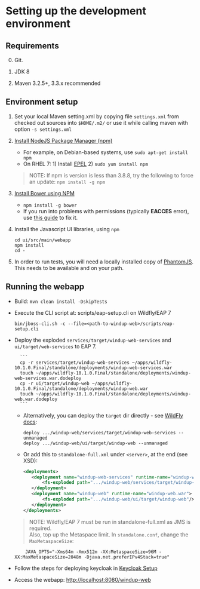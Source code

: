 
Setting up the development environment
======================================

Requirements
-------------

0. Git.

1. JDK 8

2. Maven 3.2.5+, 3.3.x recommended

Environment setup
-----------------
1. Set your local Maven setting.xml by copying file `settings.xml` from checked out sources into `$HOME/.m2/` or use it while calling maven with option `-s settings.xml`
 
2. [Install NodeJS Package Manager (npm)](https://nodejs.org/en/download/package-manager/)
   * For example, on Debian-based systems, use `sudo apt-get install npm`
   * On RHEL 7: 1) Install [EPEL](https://fedoraproject.org/wiki/EPEL)  2) `sudo yum install npm`
   > NOTE: If npm is version is less than 3.8.8, try the following to force an update: `npm install -g npm`


3. [Install Bower using NPM](http://bower.io/#install-bower)
    * `npm install -g bower`
    * If you run into problems with permissions (typically **EACCES** error), use [this guide](https://docs.npmjs.com/getting-started/fixing-npm-permissions) 
      to fix it. 

4. Install the Javascript UI libraries, using `npm`
    ```
    cd ui/src/main/webapp
    npm install
    cd -
    ```

5. In order to run tests, you will need a locally installed copy of [PhantomJS](http://phantomjs.org/). This needs to be available and on your path.

Running the webapp
------------------

- Build: `mvn clean install -DskipTests`
- Execute the CLI script at: scripts/eap-setup.cli on Wildfly/EAP 7

    `bin/jboss-cli.sh -c --file=<path-to-windup-web>/scripts/eap-setup.cli`

- Deploy the exploded `services/target/windup-web-services` and `ui/target/web-services` to EAP 7.

        ```
        cp -r services/target/windup-web-services ~/apps/wildfly-10.1.0.Final/standalone/deployments/windup-web-services.war
        touch ~/apps/wildfly-10.1.0.Final/standalone/deployments/windup-web-services.war.dodeploy
        cp -r ui/target/windup-web ~/apps/wildfly-10.1.0.Final/standalone/deployments/windup-web.war
        touch ~/apps/wildfly-10.1.0.Final/standalone/deployments/windup-web.war.dodeploy
        ```
        
    - Alternatively, you can deploy the `target` dir directly - see [WildFly docs](https://docs.jboss.org/author/display/WFLY10/Application+deployment#Applicationdeployment-UnmanagedDeployments):

        ```
        deploy .../windup-web/services/target/windup-web-services --unmanaged
        deploy .../windup-web/ui/target/windup-web --unmanaged
        ```

    - Or add this to `standalone-full.xml` under `<server>`, at the end (see XSD):

         ```xml
         <deployments>
            <deployment name="windup-web-services" runtime-name="windup-web-services.war">
                <fs-exploded path=".../windup-web/services/target/windup-web-services"/>
            </deployment>
            <deployment name="windup-web" runtime-name="windup-web.war">
                <fs-exploded path=".../windup-web/ui/target/windup-web"/>
            </deployment>
        </deployments>
        ```

    > NOTE: Wildfly/EAP 7 must be run in standalone-full.xml as JMS is required.  
    > Also, top up the Metaspace limit. In `standalone.conf`, change the `MaxMetaspaceSize`:
    
          JAVA_OPTS="-Xms64m -Xmx512m -XX:MetaspaceSize=96M -XX:MaxMetaspaceSize=2048m -Djava.net.preferIPv4Stack=true"
      
- Follow the steps for deploying keycloak in [Keycloak Setup](./KEYCLOAK-SETUP.md)
- Access the webapp: <http://localhost:8080/windup-web>
